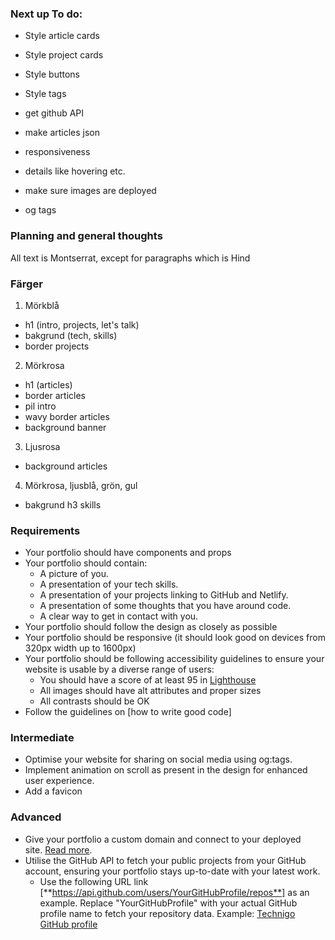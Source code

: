 ### Next up To do:

- Style article cards
- Style project cards
- Style buttons
- Style tags

- get github API
- make articles json

- responsiveness
- details like hovering etc.
- make sure images are deployed

- og tags

### Planning and general thoughts

All text is Montserrat, except for paragraphs which is Hind

### Färger

1. Mörkblå

- h1 (intro, projects, let's talk)
- bakgrund (tech, skills)
- border projects

2. Mörkrosa

- h1 (articles)
- border articles
- pil intro
- wavy border articles
- background banner

3. Ljusrosa

- background articles

4. Mörkrosa, ljusblå, grön, gul

- bakgrund h3 skills

### Requirements

- Your portfolio should have components and props
- Your portfolio should contain:
  - A picture of you.
  - A presentation of your tech skills.
  - A presentation of your projects linking to GitHub and Netlify.
  - A presentation of some thoughts that you have around code.
  - A clear way to get in contact with you.
- Your portfolio should follow the design as closely as possible
- Your portfolio should be responsive (it should look good on devices from 320px width up to 1600px)
- Your portfolio should be following accessibility guidelines to ensure your website is usable by a diverse range of users:
  - You should have a score of at least 95 in [Lighthouse](https://developer.chrome.com/docs/lighthouse/overview)
  - All images should have alt attributes and proper sizes
  - All contrasts should be OK
- Follow the guidelines on [how to write good code]

### Intermediate

- Optimise your website for sharing on social media using og:tags.
- Implement animation on scroll as present in the design for enhanced user experience.
- Add a favicon

### Advanced

- Give your portfolio a custom domain and connect to your deployed site. [Read more](https://docs.netlify.com/domains-https/custom-domains/).
- Utilise the GitHub API to fetch your public projects from your GitHub account, ensuring your portfolio stays up-to-date with your latest work.
  - Use the following URL link [**https://api.github.com/users/YourGitHubProfile/repos**] as an example. Replace "YourGitHubProfile" with your actual GitHub profile name to fetch your repository data. Example: [Technigo GitHub profile](https://api.github.com/users/Technigo/repos)
